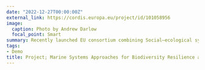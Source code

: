 ```yaml
---
date: "2022-12-27T00:00:00Z"
external_link: https://cordis.europa.eu/project/id/101058956
image:
  caption: Photo by Andrew Darlow
  focal_point: Smart
summary: Recently launched EU consortium combining Social–ecological systems (SES) and ecosystem-based management (EBM) approaches to EU marine case studies `project website`.
tags:
- Demo
title: Project; Marine Systems Approaches for Biodiversity Resilience and Ecosystem Sustainablity
---
```


